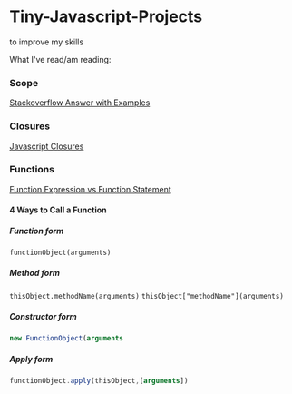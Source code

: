 # Tiny-Javascript-Projects
to improve my skills

What I've read/am reading:

### Scope
[Stackoverflow Answer with Examples](https://stackoverflow.com/a/500459)


### Closures
[Javascript Closures](http://www.jibbering.com/faq/notes/closures/)

### Functions

[Function Expression vs Function Statement](https://stackoverflow.com/questions/336859/var-functionname-function-vs-function-functionname)

#### 4 Ways to Call a Function

##### Function form
`functionObject(arguments)`

##### Method form
`thisObject.methodName(arguments)`
`thisObject["methodName"](arguments)`

##### Constructor form
```javascript
new FunctionObject(arguments
```

##### Apply form
```javascript
functionObject.apply(thisObject,[arguments])
```
